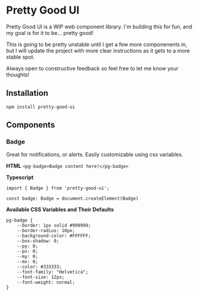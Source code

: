 # Pretty Good UI

Pretty Good UI is a WIP web component library. I'm building this for fun, and my goal is for it to be... pretty good!

This is going to be pretty unstable until I get a few more componenents in, but I will update the project with more clear instructions as it gets to a more stable spot.

Always open to constructive feedback so feel free to let me know your thoughts!

## Installation

`npm install pretty-good-ui`


## Components

### Badge

Great for notifications, or alerts. Easily customizable using css variables.

**HTML**
`<pg-badge>Badge content here!</pg-badge>`

**Typescript**
```
import { Badge } from 'pretty-good-ui';

const badge: Badge = document.createElement(Badge)

```

**Available CSS Variables and Their Defaults**

```
pg-badge {
	--border: 1px solid #999999;
	--border-radius: 10px;
	--background-color: #FFFFFF;
	--box-shadow: 0;
	--py: 0;
	--px: 0;
	--my: 0;
	--mx: 0;
	--color: #333333;
	--font-family: "Helvetica";
	--font-size: 12px;
	--font-weight: normal;
}
```
